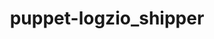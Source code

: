 ---
title: puppet-logzio_shipper
project-url: https://github.com/iwalz/puppet-logzio_shipper
logo:
  logofile: puppet.png
  orientation: vertical
shipping-summary:
  data-source: Puppet
shipping-tags:
  - ci-cd
---